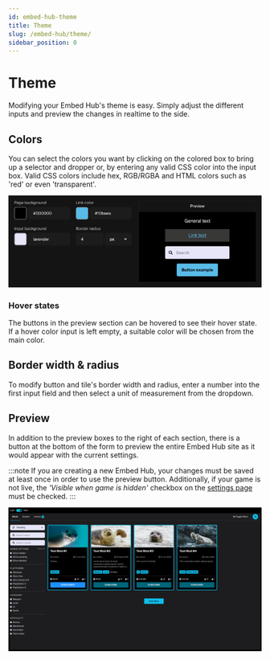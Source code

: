 ```yaml
---
id: embed-hub-theme
title: Theme
slug: /embed-hub/theme/
sidebar_position: 0
---
```


# Theme

Modifying your Embed Hub's theme is easy. Simply adjust the different inputs and preview the changes in realtime to the side.

## Colors

You can select the colors you want by clicking on the colored box to bring up a selector and dropper or, by entering any valid CSS color into the input box. Valid CSS colors include hex, RGB/RGBA and HTML colors such as 'red' or even 'transparent'.

![Embed Hub colors](./images/embed_hub_colors.png)

### Hover states

The buttons in the preview section can be hovered to see their hover state. If a hover color input is left empty, a suitable color will be chosen from the main color.

## Border width & radius

To modify button and tile's border width and radius, enter a number into the first input field and then select a unit of measurement from the dropdown.

## Preview

In addition to the preview boxes to the right of each section, there is a button at the bottom of the form to preview the entire Embed Hub site as it would appear with the current settings.

:::note
If you are creating a new Embed Hub, your changes must be saved at least once in order to use the preview button. Additionally, if your game is not live, the _'Visible when game is hidden'_ checkbox on the [settings page](../settings/) must be checked.
:::

![Embed Hub preview](./images/embed_hub_preview.png)